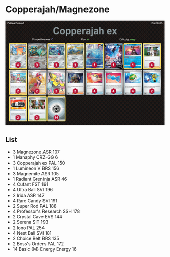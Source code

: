 # Copperajah/Magnezone

![decklist](../../!Images/Standard/5BST-PAL/Copperajah-Magnezone.PNG)

## List
* 3 Magnezone ASR 107
* 1 Manaphy CRZ-GG 6
* 3 Copperajah ex PAL 150
* 1 Lumineon V BRS 156
* 3 Magnemite ASR 105
* 1 Radiant Greninja ASR 46
* 4 Cufant FST 191
* 4 Ultra Ball SVI 196
* 2 Irida ASR 147
* 4 Rare Candy SVI 191
* 2 Super Rod PAL 188
* 4 Professor's Research SSH 178
* 2 Crystal Cave EVS 144
* 2 Serena SIT 193
* 2 Iono PAL 254
* 4 Nest Ball SVI 181
* 2 Choice Belt BRS 135
* 2 Boss's Orders PAL 172
* 14 Basic {M} Energy Energy 16
